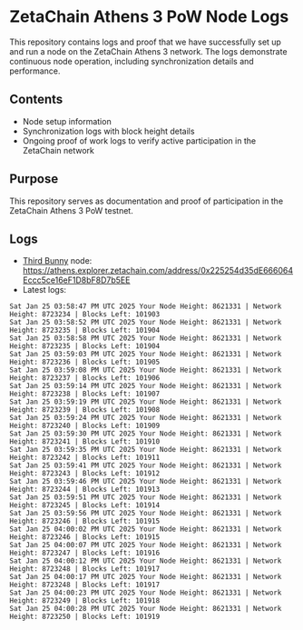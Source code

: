 # ZetaChain Athens 3 PoW Node Logs
This repository contains logs and proof that we have successfully set up and run a node on the ZetaChain Athens 3 network. The logs demonstrate continuous node operation, including synchronization details and performance.

## Contents
- Node setup information
- Synchronization logs with block height details
- Ongoing proof of work logs to verify active participation in the ZetaChain network

## Purpose
This repository serves as documentation and proof of participation in the ZetaChain Athens 3 PoW testnet.

## Logs

- [Third Bunny](https://thirdbunny.xyz/) node: https://athens.explorer.zetachain.com/address/0x225254d35dE666064Eccc5ce16eF1D8bF8D7b5EE
- Latest logs:
```
Sat Jan 25 03:58:47 PM UTC 2025 Your Node Height: 8621331 | Network Height: 8723234 | Blocks Left: 101903
Sat Jan 25 03:58:52 PM UTC 2025 Your Node Height: 8621331 | Network Height: 8723235 | Blocks Left: 101904
Sat Jan 25 03:58:58 PM UTC 2025 Your Node Height: 8621331 | Network Height: 8723235 | Blocks Left: 101904
Sat Jan 25 03:59:03 PM UTC 2025 Your Node Height: 8621331 | Network Height: 8723236 | Blocks Left: 101905
Sat Jan 25 03:59:08 PM UTC 2025 Your Node Height: 8621331 | Network Height: 8723237 | Blocks Left: 101906
Sat Jan 25 03:59:14 PM UTC 2025 Your Node Height: 8621331 | Network Height: 8723238 | Blocks Left: 101907
Sat Jan 25 03:59:19 PM UTC 2025 Your Node Height: 8621331 | Network Height: 8723239 | Blocks Left: 101908
Sat Jan 25 03:59:24 PM UTC 2025 Your Node Height: 8621331 | Network Height: 8723240 | Blocks Left: 101909
Sat Jan 25 03:59:30 PM UTC 2025 Your Node Height: 8621331 | Network Height: 8723241 | Blocks Left: 101910
Sat Jan 25 03:59:35 PM UTC 2025 Your Node Height: 8621331 | Network Height: 8723242 | Blocks Left: 101911
Sat Jan 25 03:59:41 PM UTC 2025 Your Node Height: 8621331 | Network Height: 8723243 | Blocks Left: 101912
Sat Jan 25 03:59:46 PM UTC 2025 Your Node Height: 8621331 | Network Height: 8723244 | Blocks Left: 101913
Sat Jan 25 03:59:51 PM UTC 2025 Your Node Height: 8621331 | Network Height: 8723245 | Blocks Left: 101914
Sat Jan 25 03:59:56 PM UTC 2025 Your Node Height: 8621331 | Network Height: 8723246 | Blocks Left: 101915
Sat Jan 25 04:00:02 PM UTC 2025 Your Node Height: 8621331 | Network Height: 8723246 | Blocks Left: 101915
Sat Jan 25 04:00:07 PM UTC 2025 Your Node Height: 8621331 | Network Height: 8723247 | Blocks Left: 101916
Sat Jan 25 04:00:12 PM UTC 2025 Your Node Height: 8621331 | Network Height: 8723248 | Blocks Left: 101917
Sat Jan 25 04:00:17 PM UTC 2025 Your Node Height: 8621331 | Network Height: 8723248 | Blocks Left: 101917
Sat Jan 25 04:00:23 PM UTC 2025 Your Node Height: 8621331 | Network Height: 8723249 | Blocks Left: 101918
Sat Jan 25 04:00:28 PM UTC 2025 Your Node Height: 8621331 | Network Height: 8723250 | Blocks Left: 101919
```
